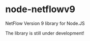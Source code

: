 node-netflowv9
==============

NetFlow Version 9 library for Node.JS

The library is still under development!